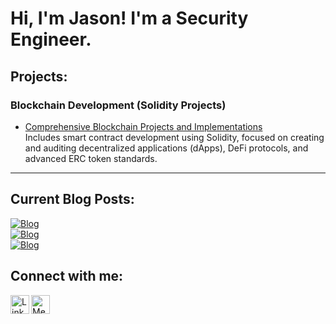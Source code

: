 # Hi, I'm Jason! I'm a Security Engineer.

## Projects:

### Blockchain Development (Solidity Projects)
- [Comprehensive Blockchain Projects and Implementations](https://github.com/jason-victor1/Blockchain-Development.git)  
  Includes smart contract development using Solidity, focused on creating and auditing decentralized applications (dApps), DeFi protocols, and advanced ERC token standards.

---

## Current Blog Posts:
[![Blog](https://img.shields.io/badge/Read%20Blog-How%20Enhanced%20Security%20Measures%20Could%20Have%20Prevented%20the%20Mt.%20Gox%20Collapse-darkblue)](https://medium.com/@jasonvictor19/how-enhanced-security-measures-could-have-prevented-the-mt-gox-collapse-0762fda90aa4)  
[![Blog](https://img.shields.io/badge/Read%20Blog-How%20to%20Stop%20SIM%20Swapping%20Scams%20with%20Blockchain%20Technology-darkblue)](https://medium.com/@jasonvictor19/how-to-stop-sim-swapping-scams-with-blockchain-technology-2c97e60cc566)  
[![Blog](https://img.shields.io/badge/Read%20Blog-Why%20Blockchain%20Can’t%20Be%20Hacked%3A%20Breaking%20Down%20Its%20Security%20Features-darkblue)](https://medium.com/@jasonvictor19/why-blockchain-cant-be-hacked-breaking-down-its-security-features-f3a0fda29976)  


## Connect with me:

<a href="https://linkedin.com">
  <img align="left" alt="LinkedIn" width="30px" src="https://img.icons8.com/fluent/48/000000/linkedin.png" />
</a>

<a href="https://medium.com">
  <img align="left" alt="Medium" width="30px" src="https://upload.wikimedia.org/wikipedia/commons/e/ec/Medium_logo_Monogram.svg" />
</a>

<!-- Make sure to add some space after the icons -->
<br />
<br />

<!-- Now add your actual link references below -->
[linkedin]: https://linkedin.com
[medium]: https://medium.com


